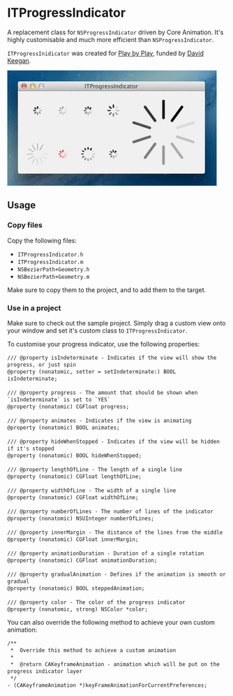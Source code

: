 ITProgressIndicator
===================

A replacement class for `NSProgressIndicator` driven by Core Animation.
It's highly customisable and much more efficient than `NSProgressIndicator`.

`ITProgressInidicator` was created for <a href="http://playbyplayapp.com">Play by Play</a>, funded by <a href="http://davidkeegan.com">David Keegan</a>.

<img src="./Demo.gif" alt="" />


Usage
-----

### Copy files

Copy the following files:

* `ITProgressIndicator.h`
* `ITProgressIndicator.m`
* `NSBezierPath+Geometry.h`
* `NSBezierPath+Geometry.m`

Make sure to copy them to the project, and to add them to the target.


### Use in a project

Make sure to check out the sample project.
Simply drag a custom view onto your window and set it's custom class to `ITProgressIndicator`.

To customise your progress indicator, use the following properties:

    /// @property isIndeterminate - Indicates if the view will show the progress, or just spin
    @property (nonatomic, setter = setIndeterminate:) BOOL isIndeterminate;
    
    /// @property progress - The amount that should be shown when `isIndeterminate` is set to `YES`
    @property (nonatomic) CGFloat progress;
    
    /// @property animates - Indicates if the view is animating
    @property (nonatomic) BOOL animates;
    
    /// @property hideWhenStopped - Indicates if the view will be hidden if it's stopped
    @property (nonatomic) BOOL hideWhenStopped;
    
    /// @property lengthOfLine - The length of a single line
    @property (nonatomic) CGFloat lengthOfLine;
    
    /// @property widthOfLine - The width of a single line
    @property (nonatomic) CGFloat widthOfLine;
    
    /// @property numberOfLines - The number of lines of the indicator
    @property (nonatomic) NSUInteger numberOfLines;
    
    /// @property innerMargin - The distance of the lines from the middle
    @property (nonatomic) CGFloat innerMargin;
    
    /// @property animationDuration - Duration of a single rotation
    @property (nonatomic) CGFloat animationDuration;
    
    /// @property gradualAnimation - Defines if the animation is smooth or gradual
    @property (nonatomic) BOOL steppedAnimation;
    
    /// @property color - The color of the progress indicator
    @property (nonatomic, strong) NSColor *color;


You can also override the following method to achieve your own custom animation:

    /**
     *  Override this method to achieve a custom animation
     *
     *  @return CAKeyframeAnimation - animation which will be put on the progress indicator layer
     */
    - (CAKeyframeAnimation *)keyFrameAnimationForCurrentPreferences;
